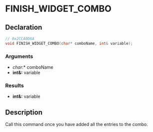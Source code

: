 # FINISH_WIDGET_COMBO

## Declaration
```cpp
// 0x2CCA0D6A
void FINISH_WIDGET_COMBO(char* comboName, int& variable);
```

### Arguments
- **char*:** comboName
- **int&:** variable

### Results
- **int&:** variable

## Description
Call this command once you have added all the entries to the combo.